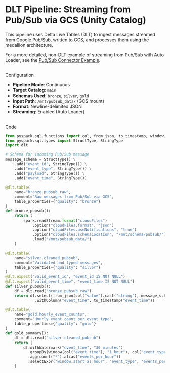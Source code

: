 # DLT Pipeline: Streaming from Pub/Sub via GCS (Unity Catalog)

This pipeline uses Delta Live Tables (DLT) to ingest messages streamed from Google Pub/Sub, written to GCS, and processes them using the medallion architecture.

For a more detailed, non-DLT example of streaming from Pub/Sub with Auto Loader, see the [Pub/Sub Connector Example](./pyspark_examples/connections/07_pubsub_connector.py).

## 
 Configuration

- **Pipeline Mode**: Continuous
- **Target Catalog**: `main`
- **Schemas Used**: `bronze`, `silver`, `gold`
- **Input Path**: `/mnt/pubsub_data/` (GCS mount)
- **Format**: Newline-delimited JSON
- **Streaming**: Enabled (Auto Loader)

## 
 Code

```python
from pyspark.sql.functions import col, from_json, to_timestamp, window, count
from pyspark.sql.types import StructType, StringType
import dlt

# Schema for incoming Pub/Sub message
message_schema = StructType() \
    .add("event_id", StringType()) \
    .add("event_type", StringType()) \
    .add("payload", StringType()) \
    .add("event_time", StringType())

@dlt.table(
    name="bronze.pubsub_raw",
    comment="Raw messages from Pub/Sub via GCS",
    table_properties={"quality": "bronze"}
)
def bronze_pubsub():
    return (
        spark.readStream.format("cloudFiles")
            .option("cloudFiles.format", "json")
            .option("cloudFiles.useNotifications", "true")
            .option("cloudFiles.schemaLocation", "/mnt/schema/pubsub/")
            .load("/mnt/pubsub_data/")
    )

@dlt.table(
    name="silver.cleaned_pubsub",
    comment="Validated and typed messages",
    table_properties={"quality": "silver"}
)
@dlt.expect("valid_event_id", "event_id IS NOT NULL")
@dlt.expect("valid_event_time", "event_time IS NOT NULL")
def silver_pubsub():
    df = dlt.read("bronze.pubsub_raw")
    return df.select(from_json(col("value").cast("string"), message_schema).alias("data")).select("data.*") \
             .withColumn("event_time", to_timestamp("event_time"))

@dlt.table(
    name="gold.hourly_event_counts",
    comment="Hourly event count per event_type",
    table_properties={"quality": "gold"}
)
def gold_summary():
    df = dlt.read("silver.cleaned_pubsub")
    return (
        df.withWatermark("event_time", "30 minutes")
          .groupBy(window(col("event_time"), "1 hour"), col("event_type"))
          .agg(count("*").alias("events_per_hour"))
          .selectExpr("window.start as hour", "event_type", "events_per_hour")
    )
```